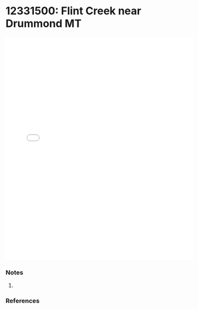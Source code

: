 # 12331500: Flint Creek near Drummond MT

<iframe src="/distribution_estimation/_static/stations/12331500_fdc.html" width="100%" height="600" frameborder="0"></iframe>

### Notes
1. 

### References

